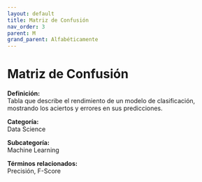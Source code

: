 ```yaml
---
layout: default
title: Matriz de Confusión
nav_order: 3
parent: M
grand_parent: Alfabéticamente
---
```


# Matriz de Confusión

**Definición:**  
Tabla que describe el rendimiento de un modelo de clasificación, mostrando los aciertos y errores en sus predicciones.

**Categoría:**  
Data Science  

**Subcategoría:**  
Machine Learning

**Términos relacionados:**  
Precisión, F-Score
